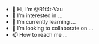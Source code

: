 - 👋 Hi, I’m @R1f4t-Vau
- 👀 I’m interested in ...
- 🌱 I’m currently learning ...
- 💞️ I’m looking to collaborate on ...
- 📫 How to reach me ...

<!---
R1f4t-Vau/R1f4t-Vau is a ✨ special ✨ repository because its `README.md` (this file) appears on your GitHub profile.
You can click the Preview link to take a look at your changes.
--->
